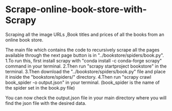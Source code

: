 # Scrape-online-book-store-with-Scrapy
Scraping all the image URLs ,Book titles and prices of all the books from an online book store.

The main file which contains the code to recursively scrape all the pages available through the next page button is in "../bookstore/spiders/book.py".
1.To run this, first install scrapy with "conda install -c conda-forge scrapy" command in your terminal. 
2.Then run "scrapy startproject bookstore" in the terminal.
3.Then download the "../bookstore/spiders/book.py" file and place it inside the "bookstore/spiders/" directory.
4.Then run "scrapy crawl book_spider -o output.json" in your terminal. (book_spider is the name of the spider set in the book.py file)

You can now check the output.json file in your main directory where you will find the json file with the desired data.
